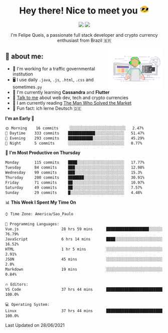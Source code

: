 
<h1 align="center">Hey there! Nice to meet you <img src="assets/sunglasses.gif" width="30"/></h1>

<p align="center">
  <a href="https://www.linkedin.com/in/fqueis"><img src="https://img.shields.io/badge/-LinkedIn-blue?style=flat&logo=Linkedin&logoColor=white" /></a>
  <a href="mailto:fqueis@gmail.com"><img src="https://img.shields.io/badge/-Gmail-c14438?style=flat&logo=Gmail&logoColor=white" /></a>
</p>

<p align="center">I'm Felipe Queis, a passionate full stack developer and crypto currency enthusiast from Brazil 🇧🇷</p>

<img width="35%" align="right" alt="fqueis" src="assets/profile.gif" /></p>

## 🤵 about me:

- 🏢 I'm working for a traffic governmental institution
- 🖥️ I use daily `.java`, `.js`, `.html`, `.css` and sometimes`.py`
- 🌱 I'm currently learning **Cassandra** and **Flutter**
- 💬 [Talk to me](https://github.com/fqueis/fqueis/discussions) about web dev, tech and crypto currencies
- 📖 I am currently reading [The Man Who Solved the Market](https://amzn.com/073521798X)
- 💭 Fun fact: ich lerne Deutsch 🇩🇪

<!--START_SECTION:waka-->
**I'm an Early 🐤** 

```text
🌞 Morning    16 commits     ░░░░░░░░░░░░░░░░░░░░░░░░░   2.47% 
🌆 Daytime    333 commits    ████████████░░░░░░░░░░░░░   51.47% 
🌃 Evening    293 commits    ███████████░░░░░░░░░░░░░░   45.29% 
🌙 Night      5 commits      ░░░░░░░░░░░░░░░░░░░░░░░░░   0.77%

```
📅 **I'm Most Productive on Thursday** 

```text
Monday       115 commits    ████░░░░░░░░░░░░░░░░░░░░░   17.77% 
Tuesday      84 commits     ███░░░░░░░░░░░░░░░░░░░░░░   12.98% 
Wednesday    99 commits     ███░░░░░░░░░░░░░░░░░░░░░░   15.3% 
Thursday     200 commits    ███████░░░░░░░░░░░░░░░░░░   30.91% 
Friday       71 commits     ██░░░░░░░░░░░░░░░░░░░░░░░   10.97% 
Saturday     49 commits     ██░░░░░░░░░░░░░░░░░░░░░░░   7.57% 
Sunday       29 commits     █░░░░░░░░░░░░░░░░░░░░░░░░   4.48%

```


📊 **This Week I Spent My Time On** 

```text
⌚︎ Time Zone: America/Sao_Paulo

💬 Programming Languages: 
Vue.js                   28 hrs 59 mins      ███████████████████░░░░░░   76.79% 
JavaScript               6 hrs 14 mins       ████░░░░░░░░░░░░░░░░░░░░░   16.52% 
HTML                     1 hr 5 mins         ░░░░░░░░░░░░░░░░░░░░░░░░░   2.91% 
JSON                     45 mins             ░░░░░░░░░░░░░░░░░░░░░░░░░   2.0% 
Markdown                 19 mins             ░░░░░░░░░░░░░░░░░░░░░░░░░   0.84%

🔥 Editors: 
VS Code                  37 hrs 44 mins      █████████████████████████   100.0%

💻 Operating System: 
Linux                    37 hrs 44 mins      █████████████████████████   100.0%

```


 Last Updated on 28/06/2021
<!--END_SECTION:waka-->
